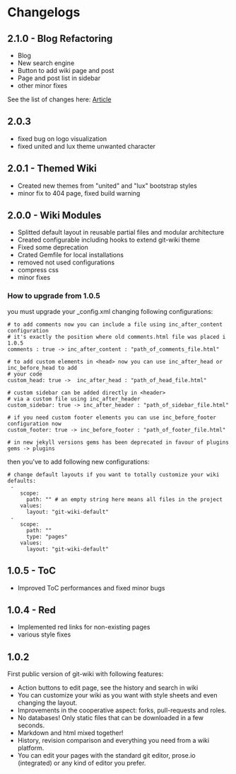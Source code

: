 # Changelogs

## 2.1.0 - Blog Refactoring

* Blog
* New search engine
* Button to add wiki page and post
* Page and post list in sidebar
* other minor fixes

See the list of changes here: [Article](/2018/12/17/blog-refactoring-v2-1-0.html)

## 2.0.3

* fixed bug on logo visualization
* fixed united and lux theme unwanted character

## 2.0.1 - Themed Wiki

* Created new themes from "united" and "lux" bootstrap styles
* minor fix to 404 page, fixed build warning

## 2.0.0 - Wiki Modules

* Splitted default layout in reusable partial files and modular architecture
* Created configurable including hooks to extend git-wiki theme
* Fixed some deprecation
* Crated Gemfile for local installations
* removed not used configurations
* compress css
* minor fixes


### How to upgrade from 1.0.5

you must upgrade your _config.xml changing following configurations:

```
# to add comments now you can include a file using inc_after_content configuration
# it's exactly the position where old comments.html file was placed i 1.0.5
comments : true -> inc_after_content : "path_of_comments_file.html"

# to add custom elements in <head> now you can use inc_after_head or inc_before_head to add
# your code
custom_head: true ->  inc_after_head : "path_of_head_file.html"

# custom sidebar can be added directly in <header> 
# via a custom file using inc_after_header
custom_sidebar: true -> inc_after_header : "path_of_sidebar_file.html" 

# if you need custom footer elements you can use inc_before_footer configuration now
custom_footer: true -> inc_before_footer : "path_of_footer_file.html"

# in new jekyll versions gems has been deprecated in favour of plugins
gems -> plugins
```

then you've to add following new configurations:

```
# change default layouts if you want to totally customize your wiki
defaults:
 -
    scope:
      path: "" # an empty string here means all files in the project
    values:
      layout: "git-wiki-default"
 -
    scope:
      path: ""
      type: "pages"
    values:
      layout: "git-wiki-default"
```

## 1.0.5 - ToC

* Improved ToC performances and fixed minor bugs

## 1.0.4 - Red

* Implemented red links for non-existing pages
* various style fixes

## 1.0.2

First public version of git-wiki with following features:

* Action buttons to edit page, see the history and search in wiki
* You can customize your wiki as you want with style sheets and even changing the layout.
* Improvements in the cooperative aspect: forks, pull-requests and roles.
* No databases! Only static files that can be downloaded in a few seconds.
* Markdown and html mixed together!
* History, revision comparison and everything you need from a wiki platform.
* You can edit your pages with the standard git editor, prose.io (integrated) or any kind of editor you prefer.



